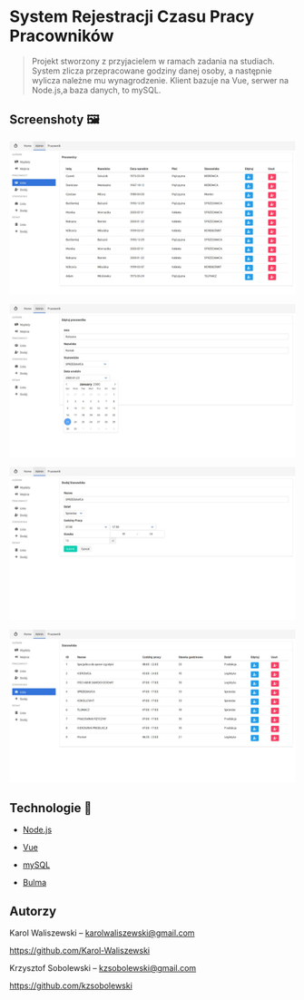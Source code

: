 # System Rejestracji Czasu Pracy Pracowników

> Projekt stworzony z przyjacielem w ramach zadania na studiach. System zlicza przepracowane godziny danej osoby, a następnie wylicza należne mu wynagrodzenie. Klient bazuje na Vue, serwer na Node.js,a baza danych, to mySQL.

## Screenshoty 🖼️

![](screenshots/Pracownicy.jpg)

![](screenshots/DatePicker.jpg)

![](screenshots/Stanowiska-Kreator.jpg)

![](screenshots/Stanowiska.jpg)

## Technologie :wrench:

+ [Node.js](https://nodejs.org/)

+ [Vue](https://vuejs.org/)

+ [mySQL](https://www.mysql.com/)

+ [Bulma](https://bulma.io/)


## Autorzy

Karol Waliszewski – [karolwaliszewski@gmail.com](mailto:karolwaliszewski@gmail.com)

https://github.com/Karol-Waliszewski

Krzysztof Sobolewski – [kzsobolewski@gmail.com](mailto:kzsobolewski@gmail.com)

https://github.com/kzsobolewski
